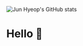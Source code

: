 ![Jun Hyeop's GitHub stats](https://github-readme-stats.vercel.app/api?username=Jonathan0827&show_icons=true&include_all_commits=true)
# Hello 👋
